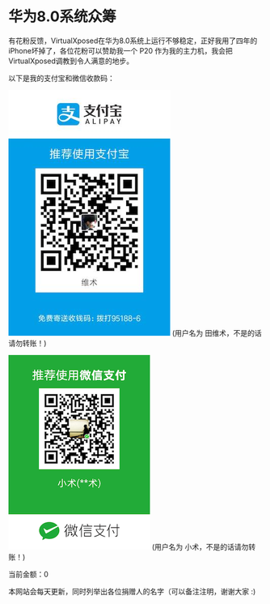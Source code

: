 # 华为8.0系统众筹

有花粉反馈，VirtualXposed在华为8.0系统上运行不够稳定，正好我用了四年的iPhone坏掉了，各位花粉可以赞助我一个 P20 作为我的主力机，我会把VirtualXposed调教到令人满意的地步。

以下是我的支付宝和微信收款码：

![支付宝](alipay.jpg) (用户名为 田维术，不是的话请勿转账！)


![微信](weixin.png) (用户名为 小术，不是的话请勿转账！)

当前金额：0

本网站会每天更新，同时列举出各位捐赠人的名字（可以备注注明，谢谢大家 :)
